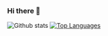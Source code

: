 ### Hi there 👋

<!--
**ch4t5ky/ch4t5ky** is a ✨ _special_ ✨ repository because its `README.md` (this file) appears on your GitHub profile.

Here are some ideas to get you started:

- 🔭 I’m currently working on ...
- 🌱 I’m currently learning ...
- 👯 I’m looking to collaborate on ...
- 🤔 I’m looking for help with ...
- 💬 Ask me about ...
- 📫 How to reach me: ...
- 😄 Pronouns: ...
- ⚡ Fun fact: ...
-->

![Github stats](https://github-readme-stats.vercel.app/api?username=ch4t5ky&show_icons=true&hide=issues,contribs&count_private=true)
[![Top Languages](https://github-readme-stats.vercel.app/api/top-langs/?username=ch4t5ky&layout=compact&hide)](https://github.com/anuraghazra/github-readme-stats)
